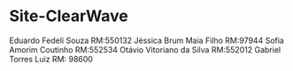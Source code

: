 # Site-ClearWave
Eduardo Fedeli Souza RM:550132
Jéssica Brum Maia Filho RM:97944
Sofia Amorim Coutinho RM:552534
Otávio Vitoriano da Silva RM:552012
Gabriel Torres Luiz RM: 98600
